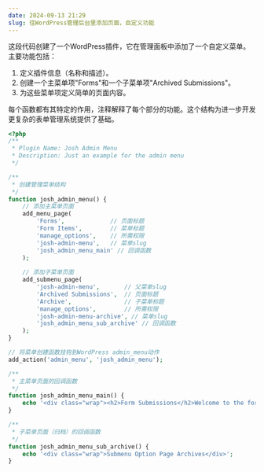 ```yaml
---
date: 2024-09-13 21:29
slug: 往WordPress管理后台里添加页面，自定义功能
---
```


这段代码创建了一个WordPress插件，它在管理面板中添加了一个自定义菜单。主要功能包括：

1. 定义插件信息（名称和描述）。
2. 创建一个主菜单项"Forms"和一个子菜单项"Archived Submissions"。
3. 为这些菜单项定义简单的页面内容。

每个函数都有其特定的作用，注释解释了每个部分的功能。这个结构为进一步开发更复杂的表单管理系统提供了基础。

<!-- truncate -->

```php
<?php
/**
 * Plugin Name: Josh Admin Menu
 * Description: Just an example for the admin menu
 */

/**
 * 创建管理菜单结构
 */
function josh_admin_menu() {
    // 添加主菜单页面
    add_menu_page(
        'Forms',             // 页面标题
        'Form Items',        // 菜单标题
        'manage_options',    // 所需权限
        'josh-admin-menu',   // 菜单slug
        'josh_admin_menu_main' // 回调函数
    );
    
    // 添加子菜单页面
    add_submenu_page(
        'josh-admin-menu',       // 父菜单slug
        'Archived Submissions',  // 页面标题
        'Archive',               // 子菜单标题
        'manage_options',        // 所需权限
        'josh-admin-menu-archive', // 菜单slug
        'josh_admin_menu_sub_archive' // 回调函数
    );
}

// 将菜单创建函数挂钩到WordPress admin_menu动作
add_action('admin_menu', 'josh_admin_menu');

/**
 * 主菜单页面的回调函数
 */
function josh_admin_menu_main() {
    echo '<div class="wrap"><h2>Form Submissions</h2>Welcome to the form submissions page!</div>';
}

/**
 * 子菜单页面（归档）的回调函数
 */
function josh_admin_menu_sub_archive() {
    echo '<div class="wrap">Submenu Option Page Archives</div>';
}
```

